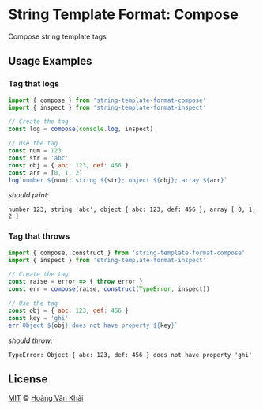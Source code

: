 # String Template Format: Compose

Compose string template tags

## Usage Examples

### Tag that logs

```javascript
import { compose } from 'string-template-format-compose'
import { inspect } from 'string-template-format-inspect'

// Create the tag
const log = compose(console.log, inspect)

// Use the tag
const num = 123
const str = 'abc'
const obj = { abc: 123, def: 456 }
const arr = [0, 1, 2]
log`number ${num}; string ${str}; object ${obj}; array ${arr}`
```

_should print:_

```
number 123; string 'abc'; object { abc: 123, def: 456 }; array [ 0, 1, 2 ]
```

### Tag that throws

```javascript
import { compose, construct } from 'string-template-format-compose'
import { inspect } from 'string-template-format-inspect'

// Create the tag
const raise = error => { throw error }
const err = compose(raise, construct(TypeError, inspect))

// Use the tag
const obj = { abc: 123, def: 456 }
const key = 'ghi'
err`Object ${obj} does not have property ${key}`
```

_should throw:_

```
TypeError: Object { abc: 123, def: 456 } does not have property 'ghi'
```

## License

[MIT](https://git.io/fxKXN) © [Hoàng Văn Khải](https://github.com/KSXGitHub)
